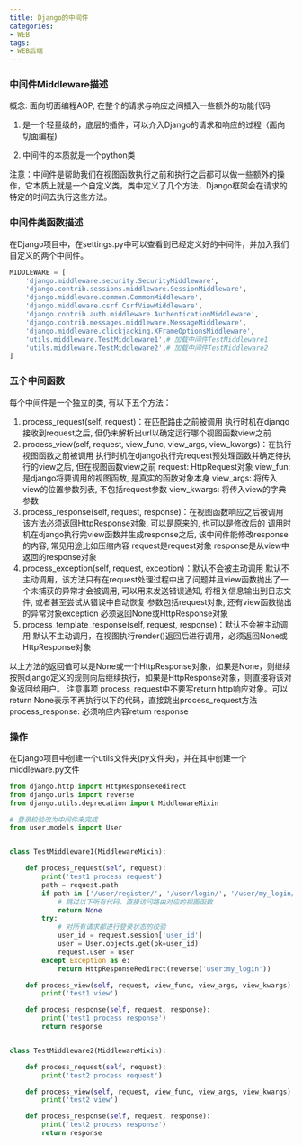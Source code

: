 ```yaml
---
title: Django的中间件
categories: 
- WEB
tags:
- WEB后端
---
```

### 中间件Middleware描述
概念: 面向切面编程AOP, 在整个的请求与响应之间插入一些额外的功能代码

1) 是一个轻量级的，底层的插件，可以介入Django的请求和响应的过程（面向切面编程)

2) 中间件的本质就是一个python类

注意：中间件是帮助我们在视图函数执行之前和执行之后都可以做一些额外的操作，它本质上就是一个自定义类，类中定义了几个方法，Django框架会在请求的特定的时间去执行这些方法。
### 中间件类函数描述
在Django项目中，在settings.py中可以查看到已经定义好的中间件，并加入我们自定义的两个中间件。
```python
MIDDLEWARE = [
    'django.middleware.security.SecurityMiddleware',
    'django.contrib.sessions.middleware.SessionMiddleware',
    'django.middleware.common.CommonMiddleware',
    'django.middleware.csrf.CsrfViewMiddleware',
    'django.contrib.auth.middleware.AuthenticationMiddleware',
    'django.contrib.messages.middleware.MessageMiddleware',
    'django.middleware.clickjacking.XFrameOptionsMiddleware',
    'utils.middleware.TestMiddleware1',# 加载中间件TestMiddleware1
    'utils.middleware.TestMiddleware2',# 加载中间件TestMiddleware2
]
```
### 五个中间函数
每个中间件是一个独立的类, 有以下五个方法：
1. process_request(self, request)：在匹配路由之前被调用
	执行时机在django接收到request之后, 但仍未解析出url以确定运行哪个视图函数view之前
2. process_view(self, request, view_func, view_args, view_kwargs)：在执行视图函数之前被调用
	执行时机在django执行完request预处理函数并确定待执行的view之后, 但在视图函数view之前
    request: HttpRequest对象
    view_fun: 是django将要调用的视图函数, 是真实的函数对象本身
    view_args: 将传入view的位置参数列表, 不包括request参数
    view_kwargs: 将传入view的字典参数
3. process_response(self, request, response)：在视图函数响应之后被调用
	该方法必须返回HttpResponse对象, 可以是原来的, 也可以是修改后的
	调用时机在django执行完view函数并生成response之后, 该中间件能修改response的内容, 常见用途比如压缩内容
	request是request对象
	response是从view中返回的response对象
4. process_exception(self, request, exception)：默认不会被主动调用
	默认不主动调用，该方法只有在request处理过程中出了问题并且view函数抛出了一个未捕获的异常才会被调用, 可以用来发送错误通知, 将相关信息输出到日志文件, 或者甚至尝试从错误中自动恢复
	参数包括request对象, 还有view函数抛出的异常对象exception
	必须返回None或HttpResponse对象
5. process_template_response(self, request, response)：默认不会被主动调用
	默认不主动调用，在视图执行render()返回后进行调用，必须返回None或HttpResponse对象

以上方法的返回值可以是None或一个HttpResponse对象，如果是None，则继续按照django定义的规则向后继续执行，如果是HttpResponse对象，则直接将该对象返回给用户。
注意事项
	process_request中不要写return http响应对象。可以return None表示不再执行以下的代码，直接跳出process_request方法
	process_response: 必须响应内容return response



### 操作
在Django项目中创建一个utils文件夹(py文件夹)，并在其中创建一个middleware.py文件
```python
from django.http import HttpResponseRedirect
from django.urls import reverse
from django.utils.deprecation import MiddlewareMixin

# 登录校验改为中间件来完成
from user.models import User


class TestMiddleware1(MiddlewareMixin):

    def process_request(self, request):
        print('test1 process request')
        path = request.path
        if path in ['/user/register/', '/user/login/', '/user/my_login/']:
            # 跳过以下所有代码，直接访问路由对应的视图函数
            return None
        try:
        	# 对所有请求都进行登录状态的校验
            user_id = request.session['user_id']
            user = User.objects.get(pk=user_id)
            request.user = user
        except Exception as e:
            return HttpResponseRedirect(reverse('user:my_login'))

    def process_view(self, request, view_func, view_args, view_kwargs):
        print('test1 view')

    def process_response(self, request, response):
        print('test1 process response')
        return response


class TestMiddleware2(MiddlewareMixin):

    def process_request(self, request):
        print('test2 process request')

    def process_view(self, request, view_func, view_args, view_kwargs):
        print('test2 view')

    def process_response(self, request, response):
        print('test2 process response')
        return response
```